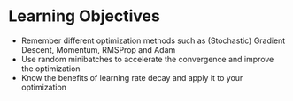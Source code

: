 # Learning Objectives
- Remember different optimization methods such as (Stochastic) Gradient Descent, Momentum, RMSProp and Adam
- Use random minibatches to accelerate the convergence and improve the optimization
- Know the benefits of learning rate decay and apply it to your optimization
